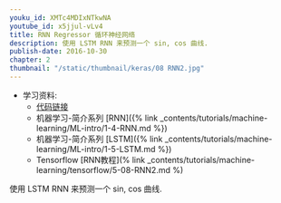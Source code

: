 ```yaml
---
youku_id: XMTc4MDIxNTkwNA
youtube_id: x5jjul-vLv4
title: RNN Regressor 循环神经网络
description: 使用 LSTM RNN 来预测一个 sin, cos 曲线. 
publish-date: 2016-10-30
chapter: 2
thumbnail: "/static/thumbnail/keras/08 RNN2.jpg"
---
```

* 学习资料:
  * [代码链接](https://github.com/MorvanZhou/tutorials/blob/master/kerasTUT/8-RNN_LSTM_Regressor_example.py)
  * 机器学习-简介系列 [RNN]({% link _contents/tutorials/machine-learning/ML-intro/1-4-RNN.md %})
  * 机器学习-简介系列 [LSTM]({% link _contents/tutorials/machine-learning/ML-intro/1-5-LSTM.md %})
  * Tensorflow [RNN教程](% link _contents/tutorials/machine-learning/tensorflow/5-08-RNN2.md %)
  
使用 LSTM RNN 来预测一个 sin, cos 曲线. 

